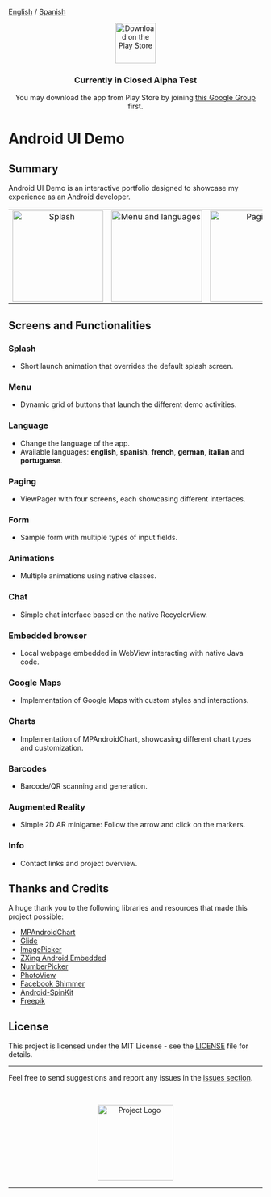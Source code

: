 [English](README.md) / [Spanish](README_es.md)

<p align="center">
  <a href="https://play.google.com/store/apps/details?id=com.java.uidemo" target="_blank">
    <img src="https://play.google.com/intl/en_us/badges/images/generic/en_badge_web_generic.png" alt="Download on the Play Store" height="80"/>
  </a>
</p>
<h3 align="center">
  Currently in Closed Alpha Test
</h3>
<p align="center">
  You may download the app from Play Store by joining <a href="https://groups.google.com/g/fc-apps-closed-testing" target="_blank">this Google Group</a> first.
</p>

# Android UI Demo

## Summary

Android UI Demo is an interactive portfolio designed to showcase my experience as an Android developer.

<table align="center">
  <tr>
    <td align="center"><img src="https://i.giphy.com/media/v1.Y2lkPTc5MGI3NjExYWlvY2wzam1ldWZ1MjV2bXhrc3lyNnU2aGFyMGxpNjFraXdkYzd1NiZlcD12MV9pbnRlcm5hbF9naWZfYnlfaWQmY3Q9Zw/7FKjfI7FEYuvoNIaFx/giphy.gif" alt="Splash" width="180"/></td>
    <td align="center"><img src="https://i.giphy.com/media/v1.Y2lkPTc5MGI3NjExeGRqYmlvcjEyZXN5Mm83ZWdkYm9qczZ3aWVlOGJsaTBmYnlsM3RoMyZlcD12MV9pbnRlcm5hbF9naWZfYnlfaWQmY3Q9Zw/lJUTN18kx9CUJuAtVF/giphy.gif" alt="Menu and languages" width="180"/></td>
    <td align="center"><img src="https://i.giphy.com/media/v1.Y2lkPTc5MGI3NjExdGx1emJpMTV5Z3l4MTIwc3A3Nnh1ODU2amlpN2I0cm5ueDdrZTZhdCZlcD12MV9pbnRlcm5hbF9naWZfYnlfaWQmY3Q9Zw/LqLSuq8rC5QzBZ0ZFa/giphy.gif" alt="Paging" width="180"/></td>
    <td align="center"><img src="https://i.giphy.com/media/v1.Y2lkPTc5MGI3NjExaG82NXRueHY2dTdqZnljemRybjhid3NncWFlMW85bWFheTAxZHkyeCZlcD12MV9pbnRlcm5hbF9naWZfYnlfaWQmY3Q9Zw/3mww9UNAaKkSBcPvCc/giphy.gif" alt="Google Maps" width="180"/></td>
  </tr>
</table>

## Screens and Functionalities

### Splash
  - Short launch animation that overrides the default splash screen.

### Menu
  - Dynamic grid of buttons that launch the different demo activities.

### Language
  - Change the language of the app.
  - Available languages: **english**, **spanish**, **french**, **german**, **italian** and **portuguese**.

### Paging
  - ViewPager with four screens, each showcasing different interfaces.
    
### Form
  - Sample form with multiple types of input fields.
    
### Animations
  - Multiple animations using native classes.
    
### Chat
  - Simple chat interface based on the native RecyclerView.
  
### Embedded browser
  - Local webpage embedded in WebView interacting with native Java code.

### Google Maps
  - Implementation of Google Maps with custom styles and interactions.

### Charts
  - Implementation of MPAndroidChart, showcasing different chart types and customization.

### Barcodes
  - Barcode/QR scanning and generation.

### Augmented Reality
  - Simple 2D AR minigame: Follow the arrow and click on the markers.

### Info
  - Contact links and project overview.

## Thanks and Credits

A huge thank you to the following libraries and resources that made this project possible:

- [MPAndroidChart](https://github.com/PhilJay/MPAndroidChart)
- [Glide](https://github.com/bumptech/glide)
- [ImagePicker](https://github.com/Dhaval2404/ImagePicker)
- [ZXing Android Embedded](https://github.com/journeyapps/zxing-android-embedded)
- [NumberPicker](https://github.com/ShawnLin013/NumberPicker)
- [PhotoView](https://github.com/Baseflow/PhotoView)
- [Facebook Shimmer](https://github.com/facebookarchive/shimmer-android)
- [Android-SpinKit](https://github.com/ybq/Android-SpinKit)
- [Freepik](https://github.com/facebookarchive/shimmer-android)

## License

This project is licensed under the MIT License - see the [LICENSE](./LICENSE) file for details.

---

Feel free to send suggestions and report any issues in the [issues section](https://github.com/Fernando-Carrera-Salas/Android-UI-Demo/issues).

<br/>
<p align="center">
  <img src="https://play-lh.googleusercontent.com/byXZeLlj4aVPURKMhQ9UMLG4J-jW6v2L1kGL3bxsqS6LCJ1sqXZ2ixchZUdKhAbFVmBB=w240-h480-rw" height="150" alt="Project Logo"/>
</p>

---
